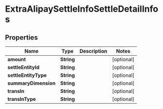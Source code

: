 
# ExtraAlipaySettleInfoSettleDetailInfos

## Properties
Name | Type | Description | Notes
------------ | ------------- | ------------- | -------------
**amount** | **String** |  |  [optional]
**settleEntityId** | **String** |  |  [optional]
**settleEntityType** | **String** |  |  [optional]
**summaryDimension** | **String** |  |  [optional]
**transIn** | **String** |  |  [optional]
**transInType** | **String** |  |  [optional]



